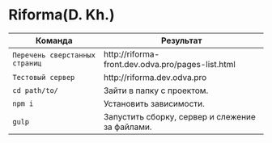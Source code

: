 # Riforma(D. Kh.)
<table>
  <thead>
    <tr>
      <th>Команда</th>
      <th>Результат</th>
    </tr>
  </thead>
  <tbody>
    <tr>
      <td><code>Перечень сверстанных страниц</code></td>
      <td>http://riforma-front.dev.odva.pro/pages-list.html</td>
    </tr>
    <tr>
      <td><code>Тестовый сервер</code></td>
      <td>http://riforma.dev.odva.pro</td>
    </tr>
    <tr>
      <td><code>cd path/to/</code></td>
      <td>Зайти в папку с проектом.</td>
    </tr>
    <tr>
      <td><code>npm i</code></td>
      <td>Установить зависимости.</td>
    </tr>
    <tr>
      <td><code>gulp</code></td>
      <td>Запустить сборку, сервер и слежение за файлами.</td>
    </tr>
  </tbody>
</table>